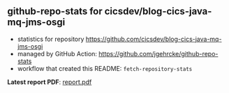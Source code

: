 ## github-repo-stats for cicsdev/blog-cics-java-mq-jms-osgi

- statistics for repository https://github.com/cicsdev/blog-cics-java-mq-jms-osgi
- managed by GitHub Action: https://github.com/jgehrcke/github-repo-stats
- workflow that created this README: `fetch-repository-stats`

**Latest report PDF**: [report.pdf](https://github.com/cicsdev/repo-stats/raw/github-repo-stats/cicsdev/blog-cics-java-mq-jms-osgi/latest-report/report.pdf)

